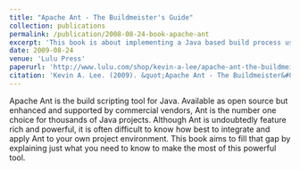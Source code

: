 ```yaml
---
title: "Apache Ant - The Buildmeister's Guide"
collection: publications
permalink: /publication/2008-08-24-book-apache-ant
excerpt: 'This book is about implementing a Java based build process using Apache Ant.'
date: 2009-08-24
venue: 'Lulu Press'
paperurl: 'http://www.lulu.com/shop/kevin-a-lee/apache-ant-the-buildmeisters-guide-third-edition/paperback/product-5331941.html'
citation: 'Kevin A. Lee. (2009). &quot;Apache Ant - The Buildmeister&#8217;s Guide.&quot; <i>Lulu Press</i>. Third Edition.'
---
```

Apache Ant is the build scripting tool for Java. Available as open source but enhanced and supported by commercial vendors, Ant is the number one choice for thousands of Java projects. Although Ant is undoubtedly feature rich and powerful, it is often difficult to know how best to integrate and apply Ant to your own project environment. This book aims to fill that gap by explaining just what you need to know to make the most of this powerful tool.
